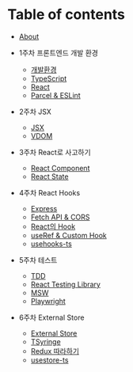 # Table of contents

- [About](README.md)

- 1주차 프론트엔드 개발 환경
  - [개발환경](week1/environment.md)
  - [TypeScript](week1/typescript.md)
  - [React](week1/react.md)
  - [Parcel & ESLint](week1/parcel_eslint.md)

- 2주차 JSX
  - [JSX](week2/jsx.md)
  - [VDOM](week2/vdom.md)

- 3주차 React로 사고하기
  - [React Component](week3/react_component.md)
  - [React State](week3/react_state.md)

- 4주차 React Hooks
  - [Express](week4/express.md)
  - [Fetch API & CORS](week4/fetch_api__cors.md)
  - [React의 Hook](week4/react_hook.md)
  - [useRef & Custom Hook](week4/useref__custom_hook.md)
  - [usehooks-ts](week4/usehooks_ts.md)

- 5주차 테스트
  - [TDD](week5/tdd.md)
  - [React Testing Library](week5/react_testing_library.md)
  - [MSW](week5/msw.md)
  - [Playwright](week5/playwright.md)

- 6주차 External Store
  - [External Store](week6/external_store.md)
  - [TSyringe](week6/tsyringe.md)
  - [Redux 따라하기](week6/redux.md)
  - [usestore-ts](week6/usestore_ts.md)
